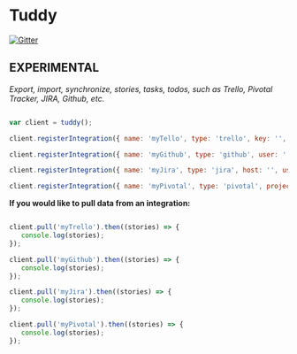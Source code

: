 # Tuddy

[![Gitter](https://badges.gitter.im/Join%20Chat.svg)](https://gitter.im/specerator/tuddy?utm_source=badge&utm_medium=badge&utm_campaign=pr-badge)

## EXPERIMENTAL

*Export, import, synchronize, stories, tasks, todos, such as Trello, Pivotal Tracker, JIRA, Github, etc.*

```javascript

var client = tuddy();

client.registerIntegration({ name: 'myTello', type: 'trello', key: '', token: '', board_id: ''});

client.registerIntegration({ name: 'myGithub', type: 'github', user: '', repo: '', access_token: ''});

client.registerIntegration({ name: 'myJira', type: 'jira', host: '', username: '', password: ''});

client.registerIntegration({ name: 'myPivotal', type: 'pivotal', project: '', token: ''});
```

**If you would like to pull data from an integration:**

```javascript

client.pull('myTrello').then((stories) => {
   console.log(stories);
});

client.pull('myGithub').then((stories) => {
   console.log(stories);
});

client.pull('myJira').then((stories) => {
   console.log(stories);
});

client.pull('myPivotal').then((stories) => {
   console.log(stories);
});

```

